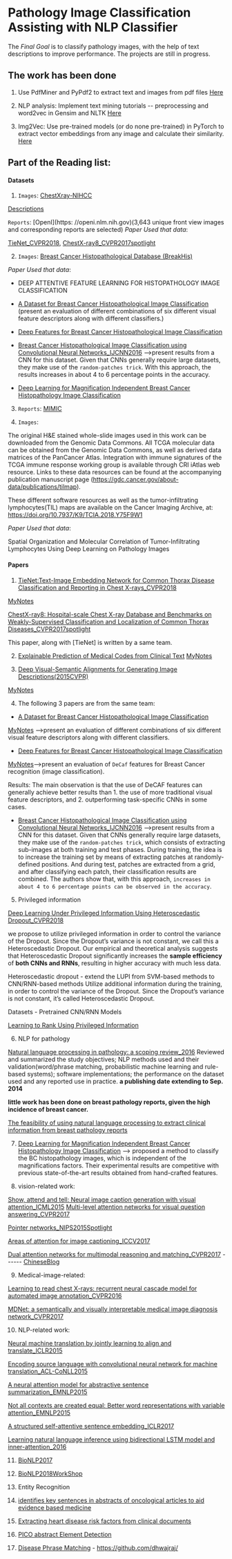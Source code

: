 # Pathology Image Classification Assisting with NLP Classifier

The *Final Goal* is to classify pathology images, with the help of text descriptions to improve performance. The projects are still in progress.

## The work has been done

1. Use PdfMiner and PyPdf2 to extract text and images from pdf files [Here](https://github.com/weimin17/pdfminer-textmining-word2vec-img2vec/tree/master/codes/textmining)

2. NLP analysis: Implement text mining tutorials -- preprocessing and word2vec in Gensim and NLTK [Here](https://github.com/weimin17/pdfminer-textmining-word2vec-img2vec/tree/master/codes/textmining)

3. Img2Vec: Use pre-trained models (or do none pre-trained) in PyTorch to extract vector embeddings from any image and calculate their similarity. [Here](https://github.com/weimin17/pdfminer-textmining-word2vec-img2vec/tree/master/codes/img2vec)

## Part of the Reading list:

#### Datasets
1. `Images`: [ChestXray-NIHCC](https://nihcc.app.box.com/v/ChestXray-NIHCC)

[Descriptions](https://nihcc.app.box.com/v/ChestXray-NIHCC/file/220660789610)

`Reports`: [OpenI](https: //openi.nlm.nih.gov)(3,643 unique front view images and corresponding reports are selected)
*Paper Used that data*:

[TieNet_CVPR2018](http://www.cs.jhu.edu/~lelu/publication/TieNet_CVPR2018_spotlight.pdf), [ChestX-ray8_CVPR2017spotlight](https://arxiv.org/pdf/1705.02315.pdf)

2. `Images`: [Breast Cancer Histopathological Database (BreakHis)](https://web.inf.ufpr.br/vri/databases/breast-cancer-histopathological-database-breakhis/)

*Paper Used that data*:
+ DEEP ATTENTIVE FEATURE LEARNING FOR HISTOPATHOLOGY IMAGE CLASSIFICATION

+ [A Dataset for Breast Cancer Histopathological Image Classification](http://www.inf.ufpr.br/lesoliveira/download/TBME-00608-2015-R2-preprint.pdf) (present an evaluation of different combinations of six different visual feature descriptors along with different classifiers.)

+ [Deep Features for Breast Cancer Histopathological Image Classification](http://www.inf.ufpr.br/lesoliveira/download/SpanholSMC2017.pdf)

+ [Breast Cancer Histopathological Image Classification using Convolutional Neural Networks_IJCNN2016](http://www.inf.ufpr.br/lesoliveira/download/IJCNN2016-BC.pdf) -->present results from a CNN for this dataset. Given that CNNs generally require large datasets, they make use of the `random-patches trick`. With this approach, the results increases in about 4 to 6 percentage points in the accuracy.

+ [Deep Learning for Magnification Independent Breast Cancer Histopathology Image Classification](https://ieeexplore.ieee.org/document/7900002)

3. `Reports`: [MIMIC](https://mimic.physionet.org/gettingstarted/dbsetup/)

4. `Images`:

The original H&E stained whole-slide images used in this work can be downloaded from the Genomic Data Commons. All TCGA molecular data can be obtained from the Genomic Data Commons, as well as derived data matrices of the PanCancer Atlas. Integration with immune signatures of the TCGA immune response working group is available through CRI iAtlas web resource. Links to these data resources can be found at the accompanying publication manuscript page (https://gdc.cancer.gov/about-data/publications/tilmap).

These different software resources as well as the tumor-infiltrating lymphocytes(TIL) maps are available on the Cancer Imaging Archive, at: https://doi.org/10.7937/K9/TCIA.2018.Y75F9W1

*Paper Used that data*:

Spatial Organization and Molecular Correlation of Tumor-Infiltrating Lymphocytes Using Deep Learning on Pathology Images

#### Papers
1. [TieNet:Text-Image Embedding Network for Common Thorax Disease Classification and Reporting in Chest X-rays_CVPR2018](http://www.cs.jhu.edu/~lelu/publication/TieNet_CVPR2018_spotlight.pdf)

[MyNotes](https://github.com/weimin17/weimin17.github.io/blob/master/images/%5BLearningNotes%5DTieNet%20Text-Image%20Embedding%20Network%20for%20Common%20Thorax%20Disease%20Classification%20and%20Reporting%20in%20Chest%20X-rays_2018CVPR.pdf)

[ChestX-ray8: Hospital-scale Chest X-ray Database and Benchmarks on Weakly-Supervised Classification and Localization of Common Thorax Diseases_CVPR2017spotlight](https://arxiv.org/pdf/1705.02315.pdf)

This paper, along with [TieNet] is written by a same team.

2. [Explainable Prediction of Medical Codes from Clinical Text](http://aclweb.org/anthology/N18-1100)
[MyNotes](https://github.com/weimin17/weimin17.github.io/blob/master/images/%5BLearningNotes%5DExplainable%20Prediction%20of%20Medical%20Codes%20from%20Clinical%20Text.pdf)

3. [Deep Visual-Semantic Alignments for Generating Image Descriptions(2015CVPR)](https://cs.stanford.edu/people/karpathy/cvpr2015.pdf)

[MyNotes](https://github.com/weimin17/weimin17.github.io/blob/master/images/%5BLearningNotes%5DDeep%20Visual-Semantic%20Alignments%20for%20Generating%20Image%20Descriptions_2015CVPR.pdf)

4. The following 3 papers are from the same team:

+ [A Dataset for Breast Cancer Histopathological Image Classification](http://www.inf.ufpr.br/lesoliveira/download/TBME-00608-2015-R2-preprint.pdf)

[MyNotes](https://github.com/weimin17/weimin17.github.io/blob/master/images/%5BLearningNotes%5DA%20Dataset%20for%20Breast%20Cancer%20Histopathological%20Image%20Classification.pdf) -->present an evaluation of different combinations of six different visual feature descriptors along with different classifiers.

+ [Deep Features for Breast Cancer Histopathological Image Classification](http://www.inf.ufpr.br/lesoliveira/download/SpanholSMC2017.pdf)

[MyNotes](https://github.com/weimin17/weimin17.github.io/blob/master/images/%5BLearningNotes%5DDeep%20Features%20for%20Breast%20Cancer%20Histopathological%20Image%20Classification.pdf)-->present an evaluation of `DeCaf` features for Breast Cancer recognition (image classification).

Results: The main observation is that the use of DeCAF features can generally achieve better results than 1. the use of more traditional visual feature descriptors, and 2. outperforming task-specific CNNs in some cases.

+ [Breast Cancer Histopathological Image Classification using Convolutional Neural Networks_IJCNN2016](http://www.inf.ufpr.br/lesoliveira/download/IJCNN2016-BC.pdf) -->present results from a CNN for this dataset.  Given that CNNs generally require large datasets, they make use of the `random-patches trick`, which consists of extracting sub-images at both training and test phases. During training, the idea is to increase the training set by means of extracting patches at randomly-defined positions. And during test, patches are extracted from a grid, and after classifying each patch, their classification results are combined. The authors show that, with this approach, `increases in about 4 to 6 percentage points can be observed in the accuracy`.

5. Privileged information

[Deep Learning Under Privileged Information Using Heteroscedastic Dropout_CVPR2018](https://github.com/johnwlambert/dlupi-heteroscedastic-dropout)

we propose to utilize privileged information in order to control the variance of the Dropout. Since the Dropout’s variance is not constant, we call this a Heteroscedastic Dropout. Our empirical and theoretical analysis suggests that Heteroscedastic Dropout significantly increases the **sample efficiency** of **both CNNs and RNNs**, resulting in higher accuracy with much less data.

Heteroscedastic dropout - extend the LUPI from SVM-based methods to CNN/RNN-based methods
Utilize additional information during the training, in order to control the variance of the Dropout. Since the Dropout’s variance is not constant, it’s called Heteroscedastic Dropout.

Datasets - Pretrained CNN/RNN Models

[Learning to Rank Using Privileged Information](http://users.sussex.ac.uk/~nq28/pubs/ShaQuaLam13.pdf)


6. NLP for pathology

[Natural language processing in pathology: a scoping review_2016](https://www.ncbi.nlm.nih.gov/pubmed/27451435)
Reviewed and summarized the study objectives; NLP methods used and their validation(word/phrase matching, probabilistic machine learning and rule-based systems); software implementations; the performance on the dataset used and any reported use in practice. **a publishing date extending to Sep. 2014**

**little work has been done on breast pathology reports, given the high incidence of breast cancer.**

[The feasibility of using natural language processing to extract clinical information from breast
pathology reports](https://www.researchgate.net/publication/230764022_The_feasibility_of_using_natural_language_processing_to_extract_clinical_information_from_breast_pathology_reports)

7. [Deep Learning for Magnification Independent Breast Cancer Histopathology Image Classification](https://ieeexplore.ieee.org/document/7900002) --> proposed a method to classify the BC histopathology images, which is independent of the magnifications factors. Their experimental results are competitive with previous state-of-the-art results obtained from hand-crafted features.

8. vision-related work:

[Show, attend and tell: Neural image caption generation with visual attention_ICML2015](https://arxiv.org/pdf/1502.03044.pdf)
[Multi-level attention networks for visual question answering_CVPR2017](https://www.microsoft.com/en-us/research/wp-content/uploads/2017/06/Multi-level-Attention-Networks-for-Visual-Question-Answering.pdf)

[Pointer networks_NIPS2015Spotlight](https://arxiv.org/pdf/1506.03134.pdf)

[Areas of attention for image captioning_ICCV2017](https://arxiv.org/pdf/1612.01033.pdf)

[Dual attention networks for multimodal reasoning and matching_CVPR2017](https://arxiv.org/pdf/1611.00471.pdf) ------ [ChineseBlog](https://blog.csdn.net/mukvintt/article/details/80299301)

9. Medical-image-related:

[Learning to read chest X-rays: recurrent neural cascade model for automated image annotation_CVPR2016](https://arxiv.org/pdf/1603.08486.pdf)

[MDNet: a semantically and visually interpretable medical image diagnosis network_CVPR2017](https://arxiv.org/pdf/1707.02485.pdf)

10. NLP-related work:

[Neural machine translation by jointly learning to align and translate_ICLR2015](https://arxiv.org/pdf/1409.0473.pdf)

[Encoding source language with convolutional neural network for machine translation_ACL-CoNLL2015](https://arxiv.org/pdf/1503.01838.pdf)

[A neural attention model for abstractive sentence summarization_EMNLP2015](https://www.aclweb.org/anthology/D/D15/D15-1044.pdf)

[Not all contexts are created equal: Better word representations with variable attention_EMNLP2015](https://www.cs.cmu.edu/~ytsvetko/papers/emnlp15-attention.pdf)

[A structured self-attentive sentence embedding_ICLR2017](https://arxiv.org/pdf/1703.03130.pdf)

[Learning natural language inference using bidirectional LSTM model and inner-attention_2016](https://arxiv.org/pdf/1605.09090.pdf)


11. [BioNLP2017](https://aclanthology.coli.uni-saarland.de/sigs/sigbiomed)


12. [BioNLP2018WorkShop](https://aclanthology.coli.uni-saarland.de/events/ws-2018#W18-23)


13. Entity Recognition
 
14. [identifies key sentences in abstracts of oncological articles to aid evidence based medicine](http://aclweb.org/anthology/W18-2305)

15. [Extracting heart disease risk factors from clinical documents](http://aclweb.org/anthology/W18-2303)

16. [PICO abstract Element Detection](https://github.com/jind11/PubMed-PICO-Detection)

17. [Disease Phrase Matching](http://aclweb.org/anthology/W18-2315) - https://github.com/dhwajraj/

